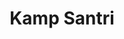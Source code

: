 ---
title: "Kamp Santri"
list_category: "Kamp Santri"
cta_button_1_text: "Jelajahi Gagasan"
cta_button_2_text: "Lihat Kumpulan Artikel"
---